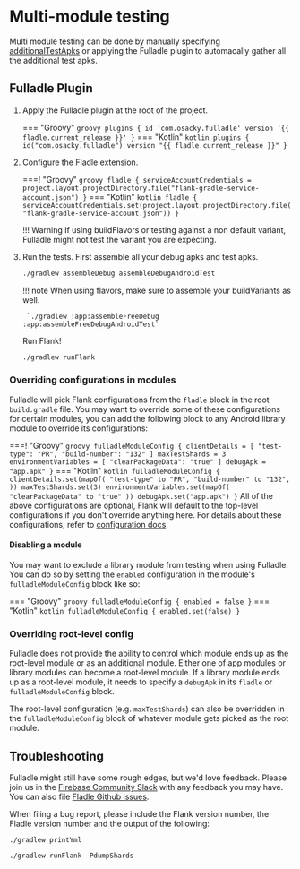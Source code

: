 # Multi-module testing

Multi module testing can be done by manually specifying [additionalTestApks](/fladle/configuration/#additionaltestapks) or applying the Fulladle plugin to automacally gather all the additional test apks.

## Fulladle Plugin

1. Apply the Fulladle plugin at the root of the project.

    === "Groovy"
        ``` groovy
        plugins {
            id 'com.osacky.fulladle' version '{{ fladle.current_release }}'
        }
        ```
    === "Kotlin"
        ``` kotlin
        plugins {
            id("com.osacky.fulladle") version "{{ fladle.current_release }}"
        }
        ```

2. Configure the Fladle extension.

    ===! "Groovy"
        ``` groovy
        fladle {
            serviceAccountCredentials = project.layout.projectDirectory.file("flank-gradle-service-account.json")
        }
        ```
    === "Kotlin"
        ``` kotlin
        fladle {
            serviceAccountCredentials.set(project.layout.projectDirectory.file("flank-gradle-service-account.json"))
        }
        ```

    !!! Warning
        If using buildFlavors or testing against a non default variant, Fulladle might not test the variant you are expecting.

3. Run the tests.
    First assemble all your debug apks and test apks.
    ``` bash
    ./gradlew assembleDebug assembleDebugAndroidTest
    ```

    !!! note
        When using flavors, make sure to assemble your buildVariants as well.

        `./gradlew :app:assembleFreeDebug :app:assembleFreeDebugAndroidTest`

    Run Flank!
    ``` bash
    ./gradlew runFlank
    ```

### Overriding configurations in modules
Fulladle will pick Flank configurations from the `fladle` block in the root `build.gradle` file. You may want to override some of these configurations for certain modules, you can add the following block to any Android library module to override its configurations:


===! "Groovy"
    ``` groovy
    fulladleModuleConfig {
      clientDetails = [
          "test-type": "PR",
          "build-number": "132"
      ]
      maxTestShards = 3
      environmentVariables = [
          "clearPackageData": "true"
      ]
      debugApk = "app.apk"
    }
    ```
=== "Kotlin"
    ``` kotlin
    fulladleModuleConfig {
      clientDetails.set(mapOf(
        "test-type" to "PR",
        "build-number" to "132",
      ))
      maxTestShards.set(3)
      environmentVariables.set(mapOf(
        "clearPackageData" to "true"
      ))
      debugApk.set("app.apk")
    }
    ```
All of the above configurations are optional, Flank will default to the top-level configurations if you don't override anything here. For details about these configurations, refer to [configuration docs](./configuration.md).

#### Disabling a module
You may want to exclude a library module from testing when using Fulladle. You can do so by setting the `enabled` configuration in the module's `fulladleModuleConfig` block like so:


=== "Groovy"
    ``` groovy
    fulladleModuleConfig {
      enabled = false
    }
    ```
=== "Kotlin"
    ``` kotlin
    fulladleModuleConfig {
      enabled.set(false)
    }
    ```


### Overriding root-level config
Fulladle does not provide the ability to control which module ends up as the root-level module or as an additional module. Either one of app modules or library modules can become a root-level module. If a library module ends up as a root-level module, it needs to specify a `debugApk` in its `fladle` or `fulladleModuleConfig` block.

The root-level configuration (e.g. `maxTestShards`) can also be overridden in the `fulladleModuleConfig` block of whatever module gets picked as the root module.

## Troubleshooting
Fulladle might still have some rough edges, but we'd love feedback. Please join us in the [Firebase Community Slack](https://firebase.community/) with any feedback you may have.
You can also file [Fladle Github issues](https://github.com/runningcode/fladle/issues).

When filing a bug report, please include the Flank version number, the Fladle version number and the output of the following:

`./gradlew printYml`

`./gradlew runFlank -PdumpShards`


